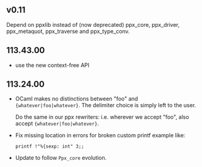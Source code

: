 ## v0.11

Depend on ppxlib instead of (now deprecated) ppx\_core, ppx\_driver,
ppx\_metaquot, ppx\_traverse and ppx\_type\_conv.

## 113.43.00

- use the new context-free API

## 113.24.00

- OCaml makes no distinctions between "foo" and
  `{whatever|foo|whatever}`. The delimiter choice is simply left to the
  user.

  Do the same in our ppx rewriters: i.e. wherever we accept "foo", also
  accept `{whatever|foo|whatever}`.

- Fix missing location in errors for broken custom printf example like:

      printf !"%{sexp: int" 3;;

- Update to follow `Ppx_core` evolution.
